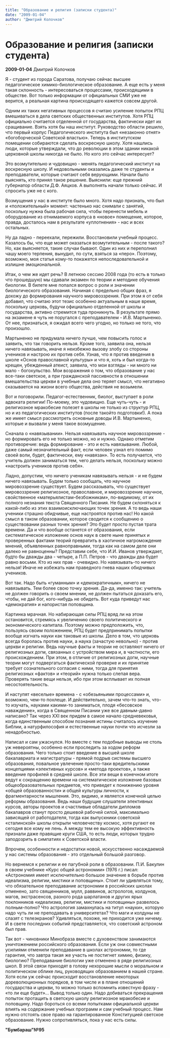 ```yaml
---
title: "Образование и религия (записки студента)"
date: "2009-01-04"
author: "Дмитрий Колочков"
---
```


# Образование и религия (записки студента)

**2009-01-04** Дмитрий Колочков

Я - студент из города Саратова, получаю сейчас высшее педагогическое химико-биологическое образование. А еще есть у меня такая склонность - интересоваться процессами, происходящими в обществе. Вот только информации от официальных СМИ уже не верится, а реальная картина происходящего кажется совсем другой.

Одним их таких негативных процессов я считаю усиление попыток РПЦ вмешиваться в дела светских общественных институтов. Хотя РПЦ официально считается отделенной от государства, фактически идет их сращивание. Взять хотя бы наш институт. Руководство области решило, что первый корпус Педагогического института был «незаконно отнят» «богоборческой Советской властью». Теперь в институтском помещении собираются сделать воскресную школу. Хотя нашлись люди, которые утверждали, что до революции в этом здании никакой церковной школы никогда не было. Но кого это сейчас интересует?

Это возмутительно и чудовищно - менять педагогический институт на воскресную школу. И недовольными оказались даже те студенты и преподаватели, которые считают себя верующими. Начали было выяснять, кто принял такое решение. Выяснили: еще прежний губернатор области Д.Ф. Аяцков. А выполнять начали только сейчас. И спросить уже не с кого.

Возмущения у нас в институте было много. Хотя надо признать, что был и «положительный» момент: частенько нас снимали с занятий, поскольку нужна была рабочая сила, чтобы перенести мебель и оборудование из отнимаемого корпуса в «новое» помещение, которое, правда, досталось нам в результате «уплотнения» - нас и всех остальных.

Ну да ладно - переехали, пережили. Восстановили учебный процесс. Казалось бы, что еще может оказаться возмутительным - после такого? Но, как выясняется, такие случаи бывают. Один из них и переполнил чашу моего терпения, вынудил, по сути, взяться за «перо». Поэтому, возможно, моя статья кому-то покажется непоследовательной и излишне эмоциональной.

Итак, о чем же идет речь? В летнюю сессию 2008 года (то есть в только что прошедшую) мы сдавали экзамен по теории и методике обучения биологии. В билете мне попался вопрос о роли и значении биологического образования. Начиная с предельно общих фраз, я дохожу до формирования научного мировоззрения. При этом я от себя добавил, что считаю этот тезис особенно актуальным в наше время, поскольку церковь, будучи официально отделенной от школы и государства, активно стремится туда проникнуть. В результате прямо на экзамене я чуть не поругался с преподавателем - И.В. Мартыненко. От нее, признаться, я ожидал всего чего угодно, но только не того, что произошло.

Мартыненко не придумала ничего лучше, чем повысить голос и заявить, что так говорить нельзя. Кроме того, заявила она, нельзя ничего навязывать, иначе я неизбежно вызову злобу со стороны учеников и настрою их против себя. Узнав, что я против введения в школе «Основ православной культуры» и что я, хоть и был когда-то крещен, убежденный атеист, заявила, что мои взгляды - ни много ни мало - богохульство. Мои возражения о том, что образование у нас все-таки светское, а при гражданской пассивности в отношении вмешательства церкви в учебные дела оно теряет смысл, что негативно сказывается на жизни всего общества, действия не возымели.

Вот и поговорили. Педагог-естественник, биолог, выступает в роли адвоката религии! По-моему, это чудовищно. Еще чуть-чуть - и религиозное мракобесие полезет в школы не только из структур РПЦ, но и из педагогических институтов (после такойто подготовки!). А пока же имеет смысл рассмотреть основные доводы И.В. Мартыненко, которые и вызвали у меня такое возмущение.

Сначала о «навязывании». Нельзя навязывать научное мировоззрение - но формировать его не только можно, но и нужно. Однако отметим противоречие: ведь формирование - это и есть навязывание. Любой, даже самый незначительный факт, если человек узнал его помимо своей воли, будет, фактически, ему «навязан». То есть получается, что учитель должен заниматься тем, чего делать нельзя, поскольку можно «настроить учеников против себя».

Ладно, допустим, что ничего ученикам навязывать нельзя - и не будем ничего навязывать. Будем только сообщать, что научное мировоззрение существует. Будем рассказывать, что существует мировоззрение религиозное, православное, и мировоззрение научное, свойственное «матерьялистам-безбожникам», по-видимому, от их полного незнания текста Священного Писания. Не будем склоняться к какой-либо из этих взаимоисключающих точек зрения. А то ведь наши ученики страшно обидчивые, еще настроятся против нас! Но какой смысл в таком образовании, которое сводится к сообщению о существовании разных точек зрения? Это будет просто пустая трата времени. Да и что вообще останется от образования, если систематическое изложение основ наук в свете ныне принятых и проверенных фактами теорий превратить в хаотичное нагромождение мнений, объявленных равноправными, тогда как на самом деле они далеко не равноценны? Представим себе, что И.И. Иванов утверждает, будто бы дважды два - четыре, а П.П. Петров - что дважды два будет равно восьми. Кто из них прав - очевидно. Но навязывать-то ничего нельзя! Иначе не избежать нам праведного гнева наших обидчивых учеников.

Вот так. Надо быть «гуманным» и «демократичным», ничего не навязывать. Тем более свою точку зрения. Да-да, именно так: учитель не должен говорить о своем мнении, не должен пытаться доказать его, чтобы, не дай бог, кого-нибудь не обидеть. Вот куда приведут нас «демократия» и напористая поповщина.

Картинка мрачная. Но набирающая силы РПЦ вряд ли на этом остановится, стремясь к увеличению своего политического и экономического капитала. Поэтому можно предположить, что, пользуясь своим положением, РПЦ будет предпринимать попытки вообще изгнать науки как таковые из школы. Дело в том, что церковь всегда боролась против науки, а наука (зачастую невольно) - против церкви и религии. Ведь научные факты и теории не оставляют ничего от религиозных догм, связанных с устройством мира и, в частности, его происхождением. При этом, в отличие от религиозных догм, научные теории могут подвергаться фактической проверке и их принятие требует сознательного согласия с ними, тогда для принятия религиозных «фактов» и «теорий» нужна только слепая вера. Проверять такие вещи нельзя, ибо при этом всплывает их полная несостоятельность.

И наступят «веселые» времена - с «обезьяньими процессами» и, возможно, чем-то похлеще. И действительно, зачем что-то знать, что-то изучать, науками какими-то заниматься, плодя «бесовское наваждение», когда в Священном Писании уже все давным-давно написано? Так через XXI век придем в самое начало средневековья, когда единственным способом познания истины считалось изучение Библии, а натурфилософия и естественные науки почти что исчезли за ненадобностью.

Написал и сам ужаснулся. Но вместе с тем подобные выводы не столь уж невероятны, особенно если проследить за ходом реформ образования. Чего только стоит введение в высшей школе бакалавриата и магистратуры - прямой подрыв системы высшего образования, повальное увлечение просто-таки вредительскими концепциями «элективных курсов» и «метода проектов», а также введение профилей в средней школе. Все эти вещи в конечном итоге ведут к сокращению времени на систематическое изложение базовых общеобразовательных предметов, что приведет к понижению уровня «общей образованности» и общей культуры личности, к фрагментарности мышления. Это, видимо, и является конечной целью реформы образования. Ведь наши будущие слушатели элективных курсов, авторы проектов и счастливые обладатели дипломов бакалавров станут просто дешевой рабочей силой, максимально зависящей от работодателя, тогда как выпускники советской «сталинской» школы открыли человечеству космос, хотя ругают ее сегодня все кому не лень. А между тем ее высокую эффективность признали даже правящие круги США, то есть люди, которых трудно заподозрить в симпатиях к Советской власти.

Впрочем, особенности и недостатки новой, искусственно насаждаемой у нас системы образования - это отдельный большой разговор.

Но вернемся к религии и ее пагубной роли в образовании. П.И. Бакулин в своем учебнике «Курс общей астрономии» (1976 г.) писал: «Астрономия имеет исключительно большое значение в борьбе против идеализма, религии, мистики и поповщины». Стоит ли удивляться тому, что обязательное преподавание астрономии в российских школах отменено, зато священников, мулл, раввинов, астрологов, колдунов, магов, экстрасенсов, разного рода шарлатанов и других ярых поклонников «идеализма, религии, мистики и поповщины» развелось полным-полно? Что астрология замахнулась на титул «науки», которую надо чуть ли не преподавать в университетах? Что маги и колдуны не слазят с телеэкранов? Удивляться, похоже, не приходится уже ничему. И в свете последних событий представляется, что советский астроном был прав.

Так вот - чиновники Минобраза вместе с духовенством занимаются уничтожением российского образования. Если уж они совместными усилиями отменили преподавание в школах астрономии, то где гарантия, что завтра такая же участь не постигнет химию, физику, биологию? Преподавание биологии уже отменено в ряде религиозных школ. В этой связи приходят в голову нехорошие мысли о моральном и политическом облике лиц, руководящих образованием в нашей стране. Хотя если уж сейчас происходит восстановление некоторых дореволюционных порядков, в том числе и в плане отношений государства и церкви, то можно только вспомнить известную фразу - «то ли еще будет»... Вывод только один. Надо добиваться прекращения попыток протащить в светскую школу религиозное мракобесие и поповщину. Надо бороться со всеми попытками официальной церкви влиять на содержание учебных программ и сам учебный процесс. Нам нужно отстоять свое право на гарантированное Конституцией светское образование. Нужно сопротивляться, пока у нас есть силы.

**"Бумбараш"№95**